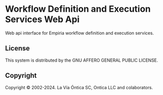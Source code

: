 ﻿# Workflow Definition and Execution Services Web Api

Web api interface for Empiria workflow definition and execution services.

## License

This system is distributed by the GNU AFFERO GENERAL PUBLIC LICENSE.

## Copyright

Copyright © 2002-2024. La Vía Óntica SC, Ontica LLC and colaborators.
